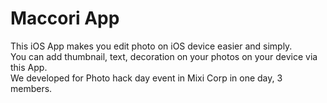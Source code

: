# Maccori App
This iOS App makes you edit photo on iOS device easier and simply.    
You can add thumbnail, text, decoration on your photos on your device via this App.    
We developed for Photo hack day event in Mixi Corp in one day, 3 members.

